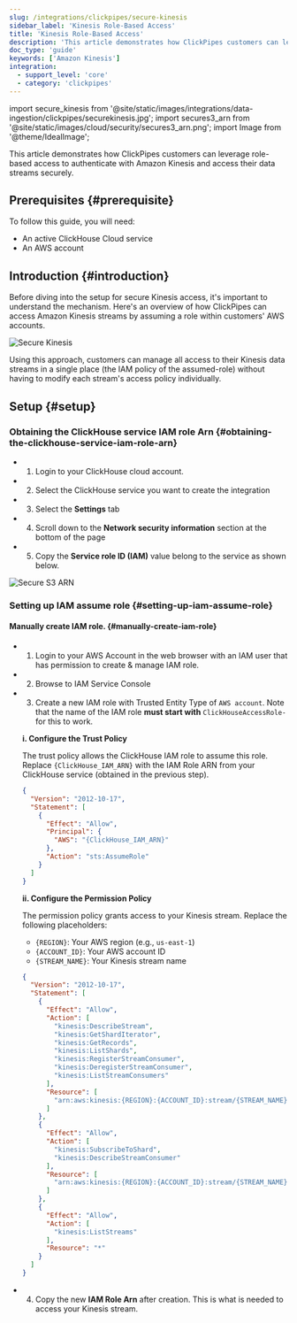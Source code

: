 ```yaml
---
slug: /integrations/clickpipes/secure-kinesis
sidebar_label: 'Kinesis Role-Based Access'
title: 'Kinesis Role-Based Access'
description: 'This article demonstrates how ClickPipes customers can leverage role-based access to authenticate with Amazon Kinesis and access their data streams securely.'
doc_type: 'guide'
keywords: ['Amazon Kinesis']
integration:
  - support_level: 'core'
  - category: 'clickpipes'
---
```


import secure_kinesis from '@site/static/images/integrations/data-ingestion/clickpipes/securekinesis.jpg';
import secures3_arn from '@site/static/images/cloud/security/secures3_arn.png';
import Image from '@theme/IdealImage';

This article demonstrates how ClickPipes customers can leverage role-based access to authenticate with Amazon Kinesis and access their data streams securely.

## Prerequisites {#prerequisite}

To follow this guide, you will need:
- An active ClickHouse Cloud service
- An AWS account

## Introduction {#introduction}

Before diving into the setup for secure Kinesis access, it's important to understand the mechanism. Here's an overview of how ClickPipes can access Amazon Kinesis streams by assuming a role within customers' AWS accounts.

<Image img={secure_kinesis} alt="Secure Kinesis" size="lg" border/>

Using this approach, customers can manage all access to their Kinesis data streams in a single place (the IAM policy of the assumed-role) without having to modify each stream's access policy individually.

## Setup {#setup}

<VerticalStepper headerLevel="h3"/>

### Obtaining the ClickHouse service IAM role Arn {#obtaining-the-clickhouse-service-iam-role-arn}

- 1. Login to your ClickHouse cloud account.
- 2. Select the ClickHouse service you want to create the integration
- 3. Select the **Settings** tab
- 4. Scroll down to the **Network security information** section at the bottom of the page
- 5. Copy the **Service role ID (IAM)** value belong to the service as shown below.

<Image img={secures3_arn} alt="Secure S3 ARN" size="lg" border/>

### Setting up IAM assume role {#setting-up-iam-assume-role}

#### Manually create IAM role. {#manually-create-iam-role}

- 1. Login to your AWS Account in the web browser with an IAM user that has permission to create & manage IAM role.
- 2. Browse to IAM Service Console
- 3. Create a new IAM role with Trusted Entity Type of `AWS account`. Note that the name of the IAM role **must start with** `ClickHouseAccessRole-` for this to work.

   **i. Configure the Trust Policy**

   The trust policy allows the ClickHouse IAM role to assume this role. Replace `{ClickHouse_IAM_ARN}` with the IAM Role ARN from your ClickHouse service (obtained in the previous step).

   ```json
   {
     "Version": "2012-10-17",
     "Statement": [
       {
         "Effect": "Allow",
         "Principal": {
           "AWS": "{ClickHouse_IAM_ARN}"
         },
         "Action": "sts:AssumeRole"
       }
     ]
   }
   ```

   **ii. Configure the Permission Policy**

   The permission policy grants access to your Kinesis stream. Replace the following placeholders:
  - `{REGION}`: Your AWS region (e.g., `us-east-1`)
  - `{ACCOUNT_ID}`: Your AWS account ID
  - `{STREAM_NAME}`: Your Kinesis stream name

   ```json
   {
     "Version": "2012-10-17",
     "Statement": [
       {
         "Effect": "Allow",
         "Action": [
           "kinesis:DescribeStream",
           "kinesis:GetShardIterator",
           "kinesis:GetRecords",
           "kinesis:ListShards",
           "kinesis:RegisterStreamConsumer",
           "kinesis:DeregisterStreamConsumer",
           "kinesis:ListStreamConsumers"
         ],
         "Resource": [
           "arn:aws:kinesis:{REGION}:{ACCOUNT_ID}:stream/{STREAM_NAME}"
         ]
       },
       {
         "Effect": "Allow",
         "Action": [
           "kinesis:SubscribeToShard",
           "kinesis:DescribeStreamConsumer"
         ],
         "Resource": [
           "arn:aws:kinesis:{REGION}:{ACCOUNT_ID}:stream/{STREAM_NAME}/*"
         ]
       },
       {
         "Effect": "Allow",
         "Action": [
           "kinesis:ListStreams"
         ],
         "Resource": "*"
       }
     ]
   }
   ```

- 4. Copy the new **IAM Role Arn** after creation. This is what is needed to access your Kinesis stream.
